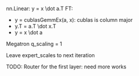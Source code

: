nn.Linear: y = x \dot a.T
FT: 
- y = cublasGemmEx(a, x): cublas is column major
- y.T = a.T \dot x.T
- y = x \dot a

Megatron q_scaling = 1

Leave expert_scales to next iteration

TODO: Router for the first layer: need more works
